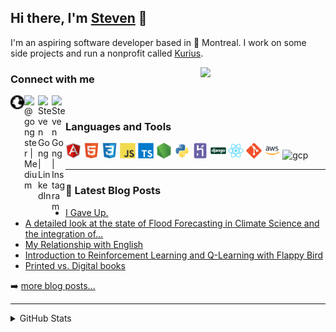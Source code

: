 ## Hi there, I'm [Steven][website] 👋

I'm an aspiring software developer based in 🌁 Montreal. I work on some side projects and run a nonprofit called [Kurius][kurius].

<img align="right" src="https://media.giphy.com/media/xTiTnA6KByRzAnnEwE/giphy.gif" width="200"/>

### Connect with me

[<img align="left" alt="stevengong.me" width="22px" src="https://raw.githubusercontent.com/iconic/open-iconic/master/svg/globe.svg" />][website]
[<img align="left" alt="@gongster | Medium" width="22px" src="https://cdn.jsdelivr.net/npm/simple-icons@v3/icons/medium.svg" />][medium]
[<img align="left" alt="Steven Gong | LinkedIn" width="22px" src="https://cdn.jsdelivr.net/npm/simple-icons@v3/icons/linkedin.svg" />][linkedin]
[<img align="left" alt="Steven Gong | Instagram" width="22px" src="https://cdn.jsdelivr.net/npm/simple-icons@v3/icons/instagram.svg" />][instagram]

<br />

### Languages and Tools
<p align="left">
<img src="https://raw.githubusercontent.com/devicons/devicon/master/icons/angularjs/angularjs-original.svg" alt="angular-js" width="25" height="25" />
<img src="https://raw.githubusercontent.com/devicons/devicon/master/icons/html5/html5-original.svg" alt="html" width="25" height="25" />
<img src="https://raw.githubusercontent.com/devicons/devicon/master/icons/css3/css3-original.svg" alt="css3" width="25" height="25" />
<img src="https://raw.githubusercontent.com/devicons/devicon/master/icons/javascript/javascript-original.svg" alt="javascript" width="25" height="25" />
<img src="https://raw.githubusercontent.com/devicons/devicon/master/icons/typescript/typescript-original.svg" alt="typescript" width="25" height="25" />
<img src="https://raw.githubusercontent.com/devicons/devicon/master/icons/nodejs/nodejs-original.svg" alt="nodejs" width="25" height="25" />
<img src="https://raw.githubusercontent.com/devicons/devicon/master/icons/python/python-original.svg" alt="python" width="25" height="25" />
<img src="https://raw.githubusercontent.com/devicons/devicon/master/icons/heroku/heroku-plain.svg" alt="heroku" width="25" height="25" />
<img src="https://raw.githubusercontent.com/devicons/devicon/master/icons/django/django-original.svg" alt="django" width="25" height="25" />
<img src="https://raw.githubusercontent.com/devicons/devicon/master/icons/react/react-original.svg" alt="react" width="25" height="25" />
<img src="https://raw.githubusercontent.com/devicons/devicon/master/icons/git/git-original.svg" alt="react" width="25" height="25" />
<img src="https://raw.githubusercontent.com/github/explore/80688e429a7d4ef2fca1e82350fe8e3517d3494d/topics/aws/aws.png" alt="aws" width="25" height="25" />
<img src="https://www.vectorlogo.zone/logos/google_cloud/google_cloud-icon.svg" alt="gcp" width="25" height="25" />
</p>

---

### 📕 Latest Blog Posts

<!-- BLOG-POST-LIST:START -->
- [I Gave Up.](https://medium.com/@gongster/i-gave-up-eeaa6158b67c?source=rss-1e9dd8b9d5fb------2)
- [A detailed look at the state of Flood Forecasting in Climate Science and the integration of…](https://medium.com/@gongster/a-detailed-look-at-the-state-of-flood-forecasting-in-climate-science-and-the-integration-of-912d31b460c4?source=rss-1e9dd8b9d5fb------2)
- [My Relationship with English](https://medium.com/@gongster/my-relationship-with-english-6050f30d5865?source=rss-1e9dd8b9d5fb------2)
- [Introduction to Reinforcement Learning and Q-Learning with Flappy Bird](https://levelup.gitconnected.com/introduction-to-reinforcement-learning-and-q-learning-with-flappy-bird-aa1f40614532?source=rss-1e9dd8b9d5fb------2)
- [Printed vs. Digital books](https://medium.com/@gongster/printed-vs-digital-books-49170a7371c6?source=rss-1e9dd8b9d5fb------2)
<!-- BLOG-POST-LIST:END -->

➡️ [more blog posts...](https://medium.com/@gongster)

---

<details>
  <summary>GitHub Stats</summary>

  <img align="left" alt="Gongsta's GitHub Stats" src="https://github-readme-stats.vercel.app/api?username=gongsta&show_icons=true&hide_border=true" />

</details>

[website]: https://stevengong.me
[kurius]: https://kurius.ca
[medium]: https://medium.com/@gongster
[instagram]: https://instagram.com/stevengongg
[linkedin]: https://linkedin.com/in/gong-steven
